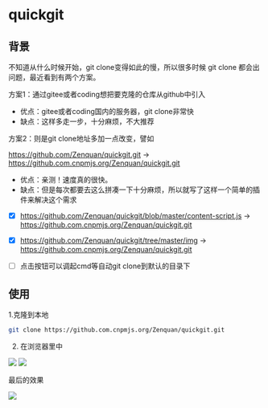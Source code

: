 # quickgit

## 背景

不知道从什么时候开始，git clone变得如此的慢，所以很多时候 git clone 都会出问题，最近看到有两个方案。

方案1：通过gitee或者coding想把要克隆的仓库从github中引入

- 优点：gitee或者coding国内的服务器，git clone非常快
- 缺点：这样多走一步，十分麻烦，不大推荐

方案2：则是git clone地址多加一点改变，譬如

https://github.com/Zenquan/quickgit.git -> https://github.com.cnpmjs.org/Zenquan/quickgit.git

- 优点：亲测！速度真的很快。
- 缺点：但是每次都要去这么拼凑一下十分麻烦，所以就写了这样一个简单的插件来解决这个需求

- [x] https://github.com/Zenquan/quickgit/blob/master/content-script.js ->  https://github.com.cnpmjs.org/Zenquan/quickgit.git

- [x] https://github.com/Zenquan/quickgit/tree/master/img ->  https://github.com.cnpmjs.org/Zenquan/quickgit.git

- [ ] 点击按钮可以调起cmd等自动git clone到默认的目录下

## 使用

1.克隆到本地

```bash
git clone https://github.com.cnpmjs.org/Zenquan/quickgit.git
```

2. 在浏览器里中

![](https://user-gold-cdn.xitu.io/2020/4/2/171368926f5ec874?w=711&h=350&f=png&s=19088)
![](https://user-gold-cdn.xitu.io/2020/4/2/17136886106ef35d?w=1918&h=202&f=png&s=15283)

最后的效果

![](https://user-gold-cdn.xitu.io/2020/4/2/171368a4e1f11db3?w=1650&h=649&f=png&s=25844)
